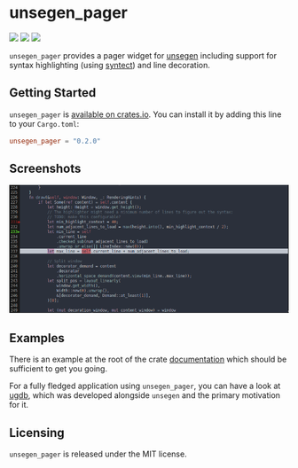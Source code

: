 # unsegen_pager

[![](https://img.shields.io/crates/v/unsegen_pager.svg)](https://crates.io/crates/unsegen_pager/)
[![](https://docs.rs/unsegen_pager/badge.svg)](https://docs.rs/unsegen_pager/)
[![](https://img.shields.io/crates/l/unsegen_pager.svg)]()

`unsegen_pager` provides a pager widget for [unsegen](https://crates.io/crates/unsegen) including support for syntax highlighting (using [syntect](https://github.com/trishume/syntect)) and line decoration.

## Getting Started

`unsegen_pager` is [available on crates.io](https://crates.io/crates/unsegen_pager). You can install it by adding this line to your `Cargo.toml`:

```toml
unsegen_pager = "0.2.0"
```

## Screenshots

![](screenshot.png)

## Examples

There is an example at the root of the crate [documentation](https://docs.rs/unsegen_pager) which should be sufficient to get you going.

For a fully fledged application using `unsegen_pager`, you can have a look at [ugdb](https://github.com/ftilde/ugdb), which was developed alongside `unsegen` and the primary motivation for it.

## Licensing

`unsegen_pager` is released under the MIT license.

